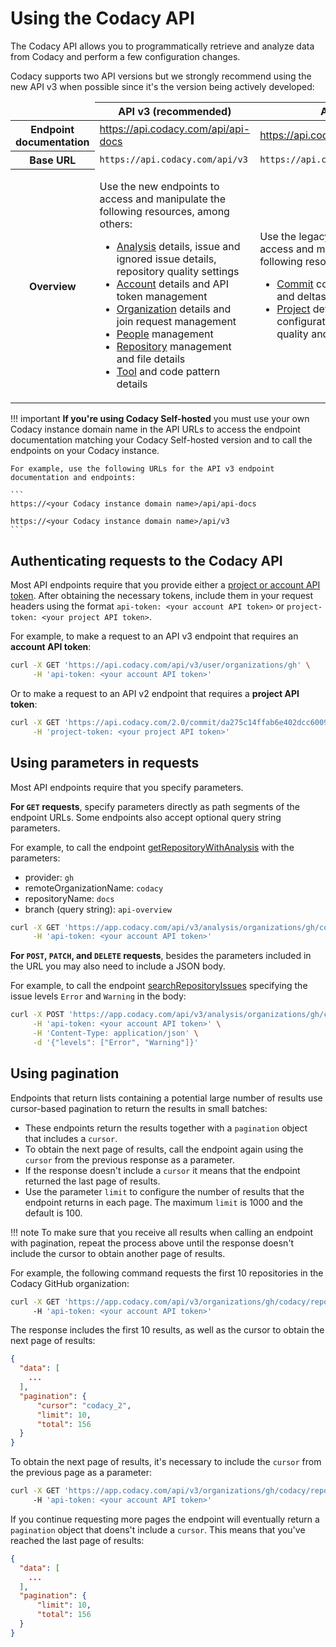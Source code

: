 # Using the Codacy API

The Codacy API allows you to programmatically retrieve and analyze data from Codacy and perform a few configuration changes.

Codacy supports two API versions but we strongly recommend using the new API v3 when possible since it's the version being actively developed:

<table>
  <thead>
    <tr>
      <td></td>
      <th><strong>API v3 (recommended)</strong></th>
      <th><strong>API v2</strong></th>
    </tr>
  </thead>
  <tbody>
    <tr>
      <th>Endpoint documentation</th>
      <td><a target="_blank" href="https://api.codacy.com/api/api-docs">https://api.codacy.com/api/api-docs</a></td>
      <td><a target="_blank" href="https://api.codacy.com/swagger">https://api.codacy.com/swagger</a></td>
    </tr>
    <tr>
      <th>Base URL</th>
      <td><code>https://api.codacy.com/api/v3</code></td>
      <td><code>https://api.codacy.com/</code></td>
    </tr>
    <tr>
      <th>Overview</th>
      <td>
        <p>Use the new endpoints to access and manipulate the following resources, among others:<p>
        <ul>
          <li><a target="_blank" href="https://api.codacy.com/api/api-docs#codacy-api-analysis">Analysis</a> details, issue and ignored issue details, repository quality settings</li>
          <li><a target="_blank" href="https://api.codacy.com/api/api-docs#codacy-api-account">Account</a> details and API token management</li>
          <li><a target="_blank" href="https://api.codacy.com/api/api-docs#codacy-api-organization">Organization</a> details and join request management</li>
          <li><a target="_blank" href="https://api.codacy.com/api/api-docs#codacy-api-people">People</a> management</li>
          <li><a target="_blank" href="https://api.codacy.com/api/api-docs#codacy-api-repository">Repository</a> management and file details</li>
          <li><a target="_blank" href="https://api.codacy.com/api/api-docs#codacy-api-tools">Tool</a> and code pattern details</li>
        </ul>
      </td>
      <td>
        <p>Use the legacy endpoints to access and manipulate the following resources:</p>
          <ul>
            <li><a target="_blank" href="https://api.codacy.com/swagger#codacy-api-commit">Commit</a> code quality details and deltas</li>
            <li><a target="_blank" href="https://api.codacy.com/swagger#codacy-api-project">Project</a> details and configurations, file code quality and issue details</li>
          </ul>
      </td>
    </tr>
  </tbody>
</table>

!!! important
    **If you're using Codacy Self-hosted** you must use your own Codacy instance domain name in the API URLs to access the endpoint documentation matching your Codacy Self-hosted version and to call the endpoints on your Codacy instance.

    For example, use the following URLs for the API v3 endpoint documentation and endpoints:

    ```
    https://<your Codacy instance domain name>/api/api-docs
    
    https://<your Codacy instance domain name>/api/v3
    ```

## Authenticating requests to the Codacy API

Most API endpoints require that you provide either a [project or account API token](api-tokens.md). After obtaining the necessary tokens, include them in your request headers using the format `api-token: <your account API token>` or `project-token: <your project API token>`.

For example, to make a request to an API v3 endpoint that requires an **account API token**:

```bash
curl -X GET 'https://api.codacy.com/api/v3/user/organizations/gh' \
     -H 'api-token: <your account API token>'
```

Or to make a request to an API v2 endpoint that requires a **project API token**:

```bash
curl -X GET 'https://api.codacy.com/2.0/commit/da275c14ffab6e402dcc6009828067ffa44b7ee0' \
     -H 'project-token: <your project API token>'
```

## Using parameters in requests

Most API endpoints require that you specify parameters.

**For `GET` requests**, specify parameters directly as path segments of the endpoint URLs. Some endpoints also accept optional query string parameters.

For example, to call the endpoint [getRepositoryWithAnalysis](https://api.codacy.com/api/api-docs#getrepositorywithanalysis) with the parameters:

-   provider: `gh`
-   remoteOrganizationName: `codacy`
-   repositoryName: `docs`
-   branch (query string): `api-overview`

```bash
curl -X GET 'https://app.codacy.com/api/v3/analysis/organizations/gh/codacy/repositories/docs?branch=api-overview' \
     -H 'api-token: <your account API token>'
```

**For `POST`, `PATCH`, and `DELETE` requests**, besides the parameters included in the URL you may also need to include a JSON body.

For example, to call the endpoint [searchRepositoryIssues](https://api.codacy.com/api/api-docs#searchrepositoryissues) specifying the issue levels `Error` and `Warning` in the body:

```bash
curl -X POST 'https://app.codacy.com/api/v3/analysis/organizations/gh/codacy/repositories/docs/issues/search' \
     -H 'api-token: <your account API token>' \
     -H 'Content-Type: application/json' \
     -d '{"levels": ["Error", "Warning"]}'
```

## Using pagination

Endpoints that return lists containing a potential large number of results use cursor-based pagination to return the results in small batches:

-   These endpoints return the results together with a `pagination` object that includes a `cursor`.
-   To obtain the next page of results, call the endpoint again using the `cursor` from the previous response as a parameter.
-   If the response doesn't include a `cursor` it means that the endpoint returned the last page of results.
-   Use the parameter `limit` to configure the number of results that the endpoint returns in each page. The maximum `limit` is 1000 and the default is 100.

!!! note
    To make sure that you receive all results when calling an endpoint with pagination, repeat the process above until the response doesn't include the cursor to obtain another page of results.

For example, the following command requests the first 10 repositories in the Codacy GitHub organization:

```bash
curl -X GET 'https://app.codacy.com/api/v3/organizations/gh/codacy/repositories?limit=10'
     -H 'api-token: <your account API token>'
```

The response includes the first 10 results, as well as the cursor to obtain the next page of results:

```json
{
  "data": [
    ...
  ],
  "pagination": {
      "cursor": "codacy_2",
      "limit": 10,
      "total": 156
  }
}
```

To obtain the next page of results, it's necessary to include the `cursor` from the previous page as a parameter:

```bash
curl -X GET 'https://app.codacy.com/api/v3/organizations/gh/codacy/repositories?limit=10&cursor=codacy_2'
     -H 'api-token: <your account API token>'
```

If you continue requesting more pages the endpoint will eventually return a `pagination` object that doens't include a `cursor`. This means that you've reached the last page of results:

```json
{
  "data": [
    ...
  ],
  "pagination": {
      "limit": 10,
      "total": 156
  }
}
```
